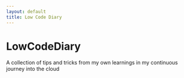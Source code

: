 ```yaml
---
layout: default
title: Low Code Diary
---
```


# LowCodeDiary
A collection of tips and tricks from my own learnings in my continuous journey into the cloud
